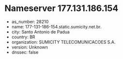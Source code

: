 # Nameserver 177.131.186.154

* as_number: 28210
* name: 177-131-186-154.static.sumicity.net.br.
* city: Santo Antonio de Padua
* country: BR
* organization: SUMICITY TELECOMUNICACOES S.A.
* version: Unknown
* dnssec: false
